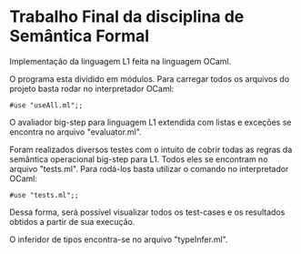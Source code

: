 # Trabalho Final da disciplina de Semântica Formal

Implementação da linguagem L1 feita na linguagem OCaml.

O programa esta dividido em módulos. Para carregar todos os arquivos do projeto basta rodar no interpretador OCaml:
```
#use "useAll.ml";;
```
O avaliador big-step para linguagem L1 extendida com listas e exceções se encontra no arquivo "evaluator.ml".

Foram realizados diversos testes com o intuito de cobrir todas as regras da semântica operacional big-step para L1. Todos eles se encontram no arquivo "tests.ml". Para rodá-los basta utilizar o comando no interpretador OCaml:
```
#use "tests.ml";;
```
Dessa forma, será possível visualizar todos os test-cases e os resultados obtidos a partir de sua execução.

O inferidor de tipos encontra-se no arquivo "typeInfer.ml".
